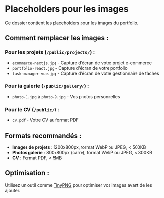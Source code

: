 # Placeholders pour les images

Ce dossier contient les placeholders pour les images du portfolio.

## Comment remplacer les images :

### Pour les projets (`/public/projects/`) :

- `ecommerce-nextjs.jpg` - Capture d'écran de votre projet e-commerce
- `portfolio-react.jpg` - Capture d'écran de votre portfolio
- `task-manager-vue.jpg` - Capture d'écran de votre gestionnaire de tâches

### Pour la galerie (`/public/gallery/`) :

- `photo-1.jpg` à `photo-9.jpg` - Vos photos personnelles

### Pour le CV (`/public/`) :

- `cv.pdf` - Votre CV au format PDF

## Formats recommandés :

- **Images de projets** : 1200x800px, format WebP ou JPEG, < 500KB
- **Photos galerie** : 800x800px (carré), format WebP ou JPEG, < 300KB
- **CV** : Format PDF, < 5MB

## Optimisation :

Utilisez un outil comme [TinyPNG](https://tinypng.com/) pour optimiser vos images avant de les ajouter.
